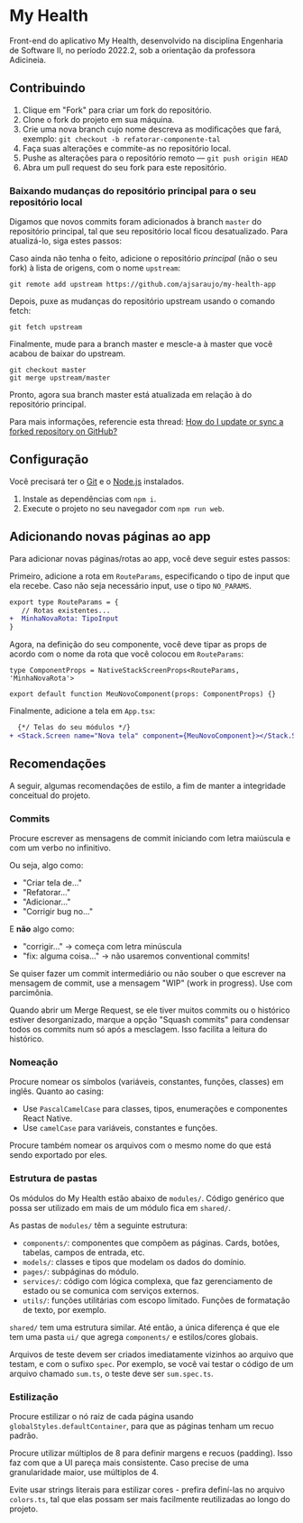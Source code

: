 # My Health

Front-end do aplicativo My Health, desenvolvido na disciplina Engenharia de Software II, no período 2022.2, sob a orientação da professora Adicineia.

## Contribuindo

1. Clique em "Fork" para criar um fork do repositório.
2. Clone o fork do projeto em sua máquina.
3. Crie uma nova branch cujo nome descreva as modificações que fará, exemplo: `git checkout -b refatorar-componente-tal`
4. Faça suas alterações e commite-as no repositório local.
5. Pushe as alterações para o repositório remoto — `git push origin HEAD`
6. Abra um pull request do seu fork para este repositório.

### Baixando mudanças do repositório principal para o seu repositório local

Digamos que novos commits foram adicionados à branch `master` do repositório principal, tal que seu repositório local ficou desatualizado. Para atualizá-lo, siga estes passos:

Caso ainda não tenha o feito, adicione o repositório *principal* (não o seu fork) à lista de origens, com o nome `upstream`:
```
git remote add upstream https://github.com/ajsaraujo/my-health-app
```

Depois, puxe as mudanças do repositório upstream usando o comando fetch:
```
git fetch upstream
```

Finalmente, mude para a branch master e mescle-a à master que você acabou de baixar do upstream.
```
git checkout master
git merge upstream/master
```

Pronto, agora sua branch master está atualizada em relação à do repositório principal. 

Para mais informações, referencie esta thread: [How do I update or sync a forked repository on GitHub?](https://stackoverflow.com/a/19506355/12044155)

## Configuração

Você precisará ter o [Git](https://git-scm.com/) e o [Node.js](https://nodejs.org/en) instalados.

1. Instale as dependências com `npm i`.
2. Execute o projeto no seu navegador com `npm run web`.

## Adicionando novas páginas ao app

Para adicionar novas páginas/rotas ao app, você deve seguir estes passos:

Primeiro, adicione a rota em `RouteParams`, especificando o tipo de input que ela recebe. Caso não seja necessário input, use o tipo `NO_PARAMS`.

```diff
export type RouteParams = {
   // Rotas existentes...
+  MinhaNovaRota: TipoInput
}
```

Agora, na definição do seu componente, você deve tipar as props de acordo com o nome da rota que você colocou em `RouteParams`:

```tsx
type ComponentProps = NativeStackScreenProps<RouteParams, 'MinhaNovaRota'>

export default function MeuNovoComponent(props: ComponentProps) {}
```

Finalmente, adicione a tela em `App.tsx`:

```diff
  {*/ Telas do seu módulos */}
+ <Stack.Screen name="Nova tela" component={MeuNovoComponent}></Stack.Screen>
```

## Recomendações

A seguir, algumas recomendações de estilo, a fim de manter a integridade conceitual do projeto.

### Commits

Procure escrever as mensagens de commit iniciando com letra maiúscula e com um verbo no infinitivo.

Ou seja, algo como:

- "Criar tela de..."
- "Refatorar..."
- "Adicionar..."
- "Corrigir bug no..."

E **não** algo como:

- "corrigir..." -> começa com letra minúscula
- "fix: alguma coisa..." -> não usaremos conventional commits!

Se quiser fazer um commit intermediário ou não souber o que escrever na mensagem de commit, use a mensagem "WIP" (work in progress). Use com parcimônia.

Quando abrir um Merge Request, se ele tiver muitos commits ou o histórico estiver desorganizado, marque a opção "Squash commits" para condensar todos os commits num só após a mesclagem. Isso facilita a leitura do histórico.

### Nomeação

Procure nomear os símbolos (variáveis, constantes, funções, classes) em inglês. Quanto ao casing:

- Use `PascalCamelCase` para classes, tipos, enumerações e componentes React Native.
- Use `camelCase` para variáveis, constantes e funções.

Procure também nomear os arquivos com o mesmo nome do que está sendo exportado por eles.

### Estrutura de pastas

Os módulos do My Health estão abaixo de `modules/`. Código genérico que possa ser utilizado em mais de um módulo fica em `shared/`.

As pastas de `modules/` têm a seguinte estrutura:

- `components/`: componentes que compõem as páginas. Cards, botões, tabelas, campos de entrada, etc.
- `models/`: classes e tipos que modelam os dados do domínio.
- `pages/`: subpáginas do módulo.
- `services/`: código com lógica complexa, que faz gerenciamento de estado ou se comunica com serviços externos.
- `utils/`: funções utilitárias com escopo limitado. Funções de formatação de texto, por exemplo.

`shared/` tem uma estrutura similar. Até então, a única diferença é que ele tem uma pasta `ui/` que agrega `components/` e estilos/cores globais.

Arquivos de teste devem ser criados imediatamente vizinhos ao arquivo que testam, e com o sufixo `spec`. Por exemplo, se você vai testar o código de um arquivo chamado `sum.ts`, o teste deve ser `sum.spec.ts`.

### Estilização

Procure estilizar o nó raiz de cada página usando `globalStyles.defaultContainer`, para que as páginas tenham um recuo padrão.

Procure utilizar múltiplos de 8 para definir margens e recuos (padding). Isso faz com que a UI pareça mais consistente. Caso precise de uma granularidade maior, use múltiplos de 4.

Evite usar strings literais para estilizar cores - prefira definí-las no arquivo `colors.ts`, tal que elas possam ser mais facilmente reutilizadas ao longo do projeto.
